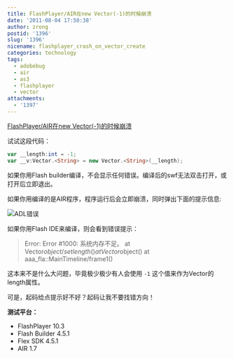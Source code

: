 ```yaml
---
title: FlashPlayer/AIR在new Vector(-1)的时候崩溃
date: '2011-08-04 17:50:38'
author: zrong
postid: '1396'
slug: '1396'
nicename: flashplayer_crash_on_vector_create
categories: technology
tags:
  - adobebug
  - air
  - as3
  - flashplayer
  - vector
attachments:
  - '1397'
---
```


[FlashPlayer/AIR在new Vector(-1)的时候崩溃](http://blog.zengrong.net/post/1396.html)

试试这段代码：

``` actionscript
var __length:int = -1;
var __v:Vector.<String> = new Vector.<String>(__length);
```

如果你用Flash builder编译，不会显示任何错误。编译后的swf无法双击打开，或打开后立即退出。

如果你用编译的是AIR程序，程序运行后会立即崩溃，同时弹出下面的提示信息:

![ADL错误][51]

如果你用Flash IDE来编译，则会看到错误提示：

>Error: Error #1000: 系统内存不足。
>	at Vector$object/set length()
>	at Vector$object()
>	at aaa_fla::MainTimeline/frame1()

这本来不是什么大问题，毕竟极少极少有人会使用 `-1` 这个值来作为Vector的length属性。

可是，起码给点提示好不好？起码让我不要找错方向！

**测试平台：**

* FlashPlayer 10.3
* Flash Builder 4.5.1
* Flex SDK 4.5.1
* AIR 1.7

[51]: /uploads/2011/08/flashplayer_crash_vector.png
